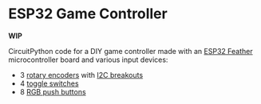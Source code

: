 # ESP32 Game Controller
**WIP**

CircuitPython code for a DIY game controller made with an [ESP32 Feather](https://www.adafruit.com/product/5400)
microcontroller board and various input devices:
* 3 [rotary encoders](https://www.adafruit.com/product/377) with [I2C breakouts](https://www.adafruit.com/product/4991)
* 4 [toggle switches](https://www.adafruit.com/product/3221)
* 8 [RGB push buttons](https://www.adafruit.com/product/3350)